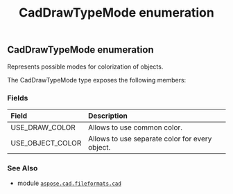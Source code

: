﻿---
title: CadDrawTypeMode enumeration
second_title: Aspose.CAD for Python via .NET API References
description: 
type: docs
weight: 310
url: /python-net/aspose.cad.fileformats.cad/caddrawtypemode/
is_root: false
---

## CadDrawTypeMode enumeration

Represents possible modes for colorization of objects.



The CadDrawTypeMode type exposes the following members:

### Fields
| Field | Description |
| :- | :- |
| USE_DRAW_COLOR | Allows to use common color. |
| USE_OBJECT_COLOR | Allows to use separate color for every object. |



### See Also
* module [`aspose.cad.fileformats.cad`](..)

